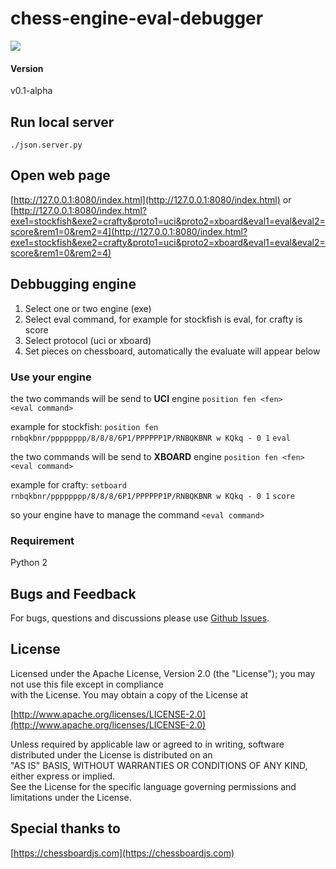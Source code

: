 
chess-engine-eval-debugger
======
<img src="http://cinnamonchess.altervista.org/web_evaluate2.gif">

#### Version
v0.1-alpha

## Run local server
`./json.server.py`  
  
## Open web page  
  
[http://127.0.0.1:8080/index.html](http://127.0.0.1:8080/index.html)
or
[http://127.0.0.1:8080/index.html?exe1=stockfish&exe2=crafty&proto1=uci&proto2=xboard&eval1=eval&eval2=score&rem1=0&rem2=4](http://127.0.0.1:8080/index.html?exe1=stockfish&exe2=crafty&proto1=uci&proto2=xboard&eval1=eval&eval2=score&rem1=0&rem2=4)


## Debbugging engine

1. Select one or two engine (exe)
2. Select eval command, for example for stockfish is eval, for crafty is score
3. Select protocol (uci or xboard)
4. Set pieces on chessboard, automatically the evaluate will appear below

### Use your engine
the two commands will be send to **UCI** engine
`position fen <fen>`  
`<eval command>`  

example for stockfish:
`position fen rnbqkbnr/pppppppp/8/8/8/6P1/PPPPPP1P/RNBQKBNR w KQkq - 0 1`
`eval`

the two commands will be send to **XBOARD** engine
`position fen <fen>`  
`<eval command>`  

example for crafty:
`setboard rnbqkbnr/pppppppp/8/8/8/6P1/PPPPPP1P/RNBQKBNR w KQkq - 0 1`
`score`

so your engine have to manage the command `<eval command>` 

  
### Requirement
Python 2

## Bugs and Feedback  
For bugs, questions and discussions please use [Github Issues](https://github.com/gekomad/chess-engine-eval-debugger/issues).  
  
## License  
  
Licensed under the Apache License, Version 2.0 (the "License"); you may not use this file except in compliance  
with the License. You may obtain a copy of the License at  
  
[http://www.apache.org/licenses/LICENSE-2.0](http://www.apache.org/licenses/LICENSE-2.0)  
  
Unless required by applicable law or agreed to in writing, software distributed under the License is distributed on an  
"AS IS" BASIS, WITHOUT WARRANTIES OR CONDITIONS OF ANY KIND, either express or implied.  
See the License for the specific language governing permissions and limitations under the License.  
  

## Special thanks to
  
[https://chessboardjs.com](https://chessboardjs.com)
